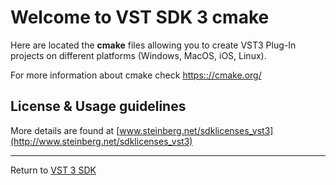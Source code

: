 # Welcome to VST SDK 3 cmake

Here are located the **cmake** files allowing you to create VST3 Plug-In projects on different platforms (Windows, MacOS, iOS, Linux).

For more information about cmake check <https:://cmake.org/>

## License & Usage guidelines

More details are found at [www.steinberg.net/sdklicenses_vst3](http://www.steinberg.net/sdklicenses_vst3)

----
Return to [VST 3 SDK](https://github.com/steinbergmedia/vst3sdk)